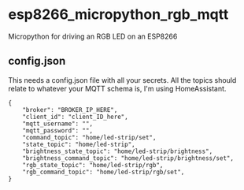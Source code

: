 # esp8266_micropython_rgb_mqtt
Micropython for driving an RGB LED on an ESP8266

## config.json
This needs a config.json file with all your secrets. All the topics should relate to whatever your MQTT schema is, I'm using HomeAssistant.
```
{
    "broker": "BROKER_IP_HERE",
    "client_id": "client_ID_here",
    "mqtt_username": "",
    "mqtt_password": "",
    "command_topic": "home/led-strip/set",
    "state_topic": "home/led-strip",
    "brightness_state_topic": "home/led-strip/brightness",
    "brightness_command_topic": "home/led-strip/brightness/set",
    "rgb_state_topic": "home/led-strip/rgb",
    "rgb_command_topic": "home/led-strip/rgb/set",
}
```
